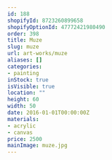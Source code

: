 ```yaml
---
id: 188
shopifyId: 8723260899658
shopifyOptionId: 47772421980490
order: 398
title: Muze
slug: muze
url: art-works/muze
aliases: []
categories:
- painting
inStock: true
isVisible: true
location: ""
height: 60
width: 50
date: 2016-01-01T00:00:00Z
materials:
- acrylic
- canvas
price: 2500
mainImage: muze.jpg
---
```

